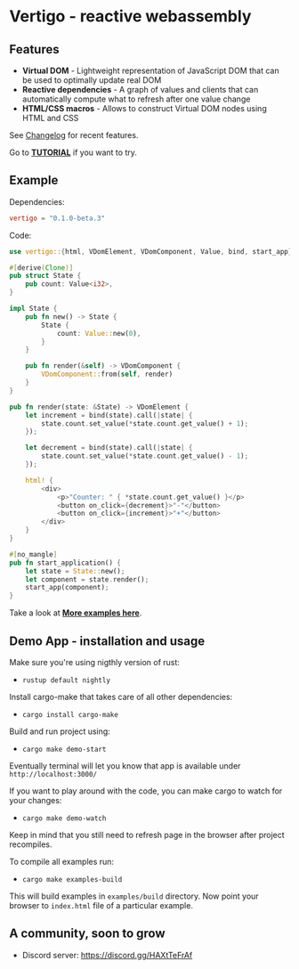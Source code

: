 Vertigo - reactive webassembly
===================

Features
--------------

* **Virtual DOM** - Lightweight representation of JavaScript DOM that can be used to optimally update real DOM
* **Reactive dependencies** - A graph of values and clients that can automatically compute what to refresh after one value change
* **HTML/CSS macros** - Allows to construct Virtual DOM nodes using HTML and CSS

See [Changelog](/CHANGES.md) for recent features.

Go to **[TUTORIAL](/tutorial.md)** if you want to try.

Example
--------------

Dependencies:

```toml
vertigo = "0.1.0-beta.3"
```

Code:

```rust
use vertigo::{html, VDomElement, VDomComponent, Value, bind, start_app};

#[derive(Clone)]
pub struct State {
    pub count: Value<i32>,
}

impl State {
    pub fn new() -> State {
        State {
            count: Value::new(0),
        }
    }

    pub fn render(&self) -> VDomComponent {
        VDomComponent::from(self, render)
    }
}

pub fn render(state: &State) -> VDomElement {
    let increment = bind(state).call(|state| {
        state.count.set_value(*state.count.get_value() + 1);
    });

    let decrement = bind(state).call(|state| {
        state.count.set_value(*state.count.get_value() - 1);
    });

    html! {
        <div>
            <p>"Counter: " { *state.count.get_value() }</p>
            <button on_click={decrement}>"-"</button>
            <button on_click={increment}>"+"</button>
        </div>
    }
}

#[no_mangle]
pub fn start_application() {
    let state = State::new();
    let component = state.render();
    start_app(component);
}
```

Take a look at **[More examples here](/examples)**.

Demo App - installation and usage
--------------

Make sure you're using nigthly version of rust:

* `rustup default nightly`

Install cargo-make that takes care of all other dependencies:

* `cargo install cargo-make`

Build and run project using:

* `cargo make demo-start`

Eventually terminal will let you know that app is available under `http://localhost:3000/`

If you want to play around with the code, you can make cargo to watch for your changes:

* `cargo make demo-watch`

Keep in mind that you still need to refresh page in the browser after project recompiles.

To compile all examples run:

* `cargo make examples-build`

This will build examples in `examples/build` directory. Now point your browser to `index.html` file of a particular example.

A community, soon to grow
--------------

* Discord server: <https://discord.gg/HAXtTeFrAf>
